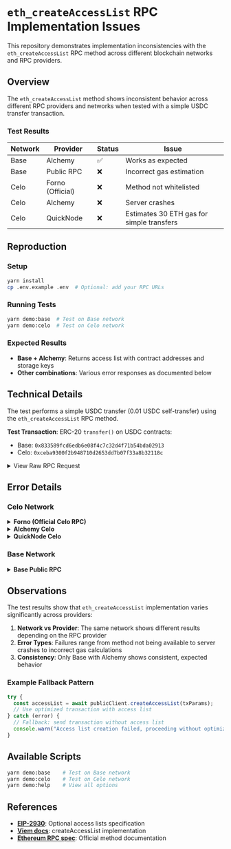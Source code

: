 # `eth_createAccessList` RPC Implementation Issues

This repository demonstrates implementation inconsistencies with the `eth_createAccessList` RPC method across different blockchain networks and RPC providers.

## Overview

The `eth_createAccessList` method shows inconsistent behavior across different RPC providers and networks when tested with a simple USDC transfer transaction.

### Test Results

| Network | Provider         | Status | Issue                                     |
| ------- | ---------------- | ------ | ----------------------------------------- |
| Base    | Alchemy          | ✅     | Works as expected                         |
| Base    | Public RPC       | ❌     | Incorrect gas estimation                  |
| Celo    | Forno (Official) | ❌     | Method not whitelisted                    |
| Celo    | Alchemy          | ❌     | Server crashes                            |
| Celo    | QuickNode        | ❌     | Estimates 30 ETH gas for simple transfers |

## Reproduction

### Setup

```bash
yarn install
cp .env.example .env  # Optional: add your RPC URLs
```

### Running Tests

```bash
yarn demo:base  # Test on Base network
yarn demo:celo  # Test on Celo network
```

### Expected Results

- **Base + Alchemy**: Returns access list with contract addresses and storage keys
- **Other combinations**: Various error responses as documented below

## Technical Details

The test performs a simple USDC transfer (0.01 USDC self-transfer) using the `eth_createAccessList` RPC method.

**Test Transaction**: ERC-20 `transfer()` on USDC contracts:

- Base: `0x833589fcd6edb6e08f4c7c32d4f71b54bda02913`
- Celo: `0xceba9300f2b948710d2653dd7b07f33a8b32118c`

<details>
<summary>View Raw RPC Request</summary>

```json
{
  "method": "eth_createAccessList",
  "params": [
    {
      "data": "0xa9059cbb000000000000000000000000e30e59040385cfa09e5c61241c20f0673f314c980000000000000000000000000000000000000000000000000000000000002710",
      "from": "0xe30E59040385cfa09e5C61241C20f0673F314C98",
      "to": "0xceba9300f2b948710d2653dd7b07f33a8b32118c",
      "value": "0x0"
    },
    "latest"
  ]
}
```

</details>

## Error Details

### Celo Network

<details>
<summary><strong>Forno (Official Celo RPC)</strong></summary>

```json
{
  "code": -32601,
  "message": "rpc method is not whitelisted"
}
```

</details>

<details>
<summary><strong>Alchemy Celo</strong></summary>

```
CallExecutionError: An internal error was received.
Details: method handler crashed
```

</details>

<details>
<summary><strong>QuickNode Celo</strong></summary>

```
err: insufficient funds for gas * price + value:
address 0xe30E59040385cfa09e5C61241C20f0673F314C98 have 99063787553000000 want 30000600000000000000
```

Gas estimation: ~30 ETH for a simple USDC transfer (account balance: ~0.1 ETH).

</details>

### Base Network

<details>
<summary><strong>Base Public RPC</strong></summary>

Similar gas estimation issues as seen with QuickNode on Celo.

</details>

## Observations

The test results show that `eth_createAccessList` implementation varies significantly across providers:

1. **Network vs Provider**: The same network shows different results depending on the RPC provider
2. **Error Types**: Failures range from method not being available to server crashes to incorrect gas calculations
3. **Consistency**: Only Base with Alchemy shows consistent, expected behavior

### Example Fallback Pattern

```typescript
try {
  const accessList = await publicClient.createAccessList(txParams);
  // Use optimized transaction with access list
} catch (error) {
  // Fallback: send transaction without access list
  console.warn("Access list creation failed, proceeding without optimization");
}
```

## Available Scripts

```bash
yarn demo:base    # Test on Base network
yarn demo:celo    # Test on Celo network
yarn demo:help    # View all options
```

## References

- **[EIP-2930](https://eips.ethereum.org/EIPS/eip-2930)**: Optional access lists specification
- **[Viem docs](https://viem.sh/docs/actions/public/createAccessList.html)**: createAccessList implementation
- **[Ethereum RPC spec](https://ethereum.org/en/developers/docs/apis/json-rpc/#eth_createaccesslist)**: Official method documentation
